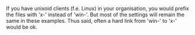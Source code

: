 If you have unixoid clients (f.e. Linux) in your organisation, you would prefix the files with 'x-' instead of 'win-'.
But most of the settings will remain the same in these examples. Thus said, often a hard link from 'win-' to 'x-' would be ok.
